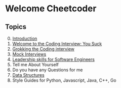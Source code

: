 
# Welcome Cheetcoder



## Topics

0. [Introduction](markdown/introduction.md)
1. [Welcome to the Coding Interview: You Suck](markdown/yousuck.md)
2. [Grokking the Coding interview](markdown/grokking.md)
3. [Mock Interviews](markdown/mock_interviews.md)
4. [Leadership skills for Software Engineers](markdown/leadership.md)
5. Tell me About Yourself 
6. Do you have any Questions for me
7. [Data Structures](markdown/data_structures.md)
8. Style Guides for Python, Javascript, Java, C++, Go


